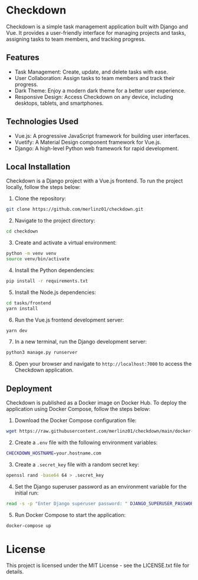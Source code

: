 # Checkdown

Checkdown is a simple task management application built with Django and Vue. It provides a user-friendly interface for managing projects and tasks, assigning tasks to team members, and tracking progress.

## Features

- Task Management: Create, update, and delete tasks with ease.
- User Collaboration: Assign tasks to team members and track their progress.
- Dark Theme: Enjoy a modern dark theme for a better user experience.
- Responsive Design: Access Checkdown on any device, including desktops, tablets, and smartphones.

## Technologies Used

- Vue.js: A progressive JavaScript framework for building user interfaces.
- Vuetify: A Material Design component framework for Vue.js.
- Django: A high-level Python web framework for rapid development.

## Local Installation

Checkdown is a Django project with a Vue.js frontend. To run the project locally, follow the steps below:

1. Clone the repository:

```bash
git clone https://github.com/merlinz01/checkdown.git
```

2. Navigate to the project directory:

```bash
cd checkdown
```

3. Create and activate a virtual environment:

```bash
python -m venv venv
source venv/bin/activate
```

4. Install the Python dependencies:

```bash
pip install -r requirements.txt
```

5. Install the Node.js dependencies:

```bash
cd tasks/frontend
yarn install
```

6. Run the Vue.js frontend development server:

```bash
yarn dev
```

7. In a new terminal, run the Django development server:

```bash
python3 manage.py runserver
```

8. Open your browser and navigate to `http://localhost:7000` to access the Checkdown application.

## Deployment

Checkdown is published as a Docker image on Docker Hub. To deploy the application using Docker Compose, follow the steps below:

1. Download the Docker Compose configuration file:

```bash
wget https://raw.githubusercontent.com/merlinz01/checkdown/main/docker-compose.yml
```

2. Create a `.env` file with the following environment variables:

```bash
CHECKDOWN_HOSTNAME=your.hostname.com
```

3. Create a `.secret_key` file with a random secret key:

```bash
openssl rand -base64 64 > .secret_key
```

4. Set the Django superuser password as an environment variable for the initial run:

```bash
read -s -p "Enter Django superuser password: " DJANGO_SUPERUSER_PASSWORD
```

5. Run Docker Compose to start the application:

```bash
docker-compose up
```

# License

This project is licensed under the MIT License - see the LICENSE.txt file for details.

